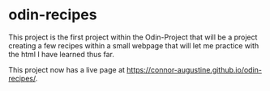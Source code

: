 # odin-recipes
This project is the first project within the Odin-Project that will be 
a project creating a few recipes within a small webpage that will let me
practice with the html I have learned thus far.

This project now has a live page at https://connor-augustine.github.io/odin-recipes/.